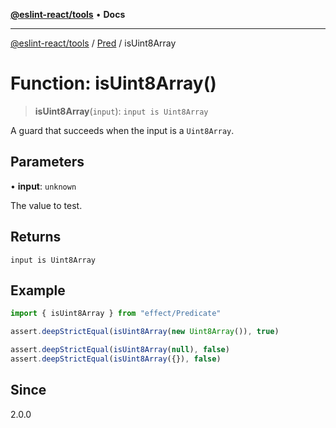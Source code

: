 [**@eslint-react/tools**](../../../README.md) • **Docs**

***

[@eslint-react/tools](../../../README.md) / [Pred](../README.md) / isUint8Array

# Function: isUint8Array()

> **isUint8Array**(`input`): `input is Uint8Array`

A guard that succeeds when the input is a `Uint8Array`.

## Parameters

• **input**: `unknown`

The value to test.

## Returns

`input is Uint8Array`

## Example

```ts
import { isUint8Array } from "effect/Predicate"

assert.deepStrictEqual(isUint8Array(new Uint8Array()), true)

assert.deepStrictEqual(isUint8Array(null), false)
assert.deepStrictEqual(isUint8Array({}), false)
```

## Since

2.0.0
